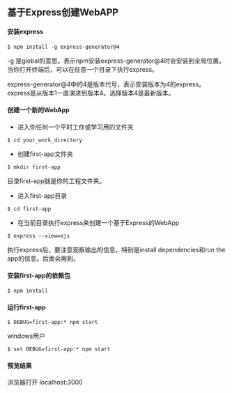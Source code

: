 ## 基于Express创建WebAPP

#### 安装express

```
$ npm install -g express-generator@4
```

-g 是global的意思。表示npm安装express-generator@4时会安装到全局位置。当你打开终端后，可以在任意一个目录下执行express。

express-generator@4中的4是版本代号，表示安装版本为4的express。express是从版本1一直演进到版本4。选择版本4是最新版本。

#### 创建一个新的WebApp

* 进入你任何一个平时工作或学习用的文件夹

```
$ cd your_work_directory
```

* 创建first-app文件夹

```
$ mkdir first-app
```

目录first-app就是你的工程文件夹。

* 进入first-app目录

```
$ cd first-app
```

* 在当前目录执行express来创建一个基于Express的WebApp

```
$ express --view=ejs
```

执行express后，要注意观察输出的信息，特别是install dependencies和run the app的信息。后面会用到。

#### 安装first-app的依赖包

```
$ npm install
```

#### 运行first-app

```
$ DEBUG=first-app:* npm start
```

windows用户

```
$ set DEBUG=first-app:* npm start
```

#### 预览结果

浏览器打开 localhost:3000

